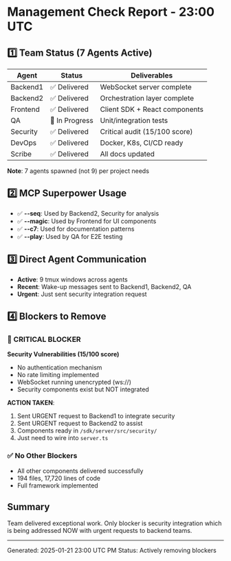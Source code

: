 # Management Check Report - 23:00 UTC

## 1️⃣ Team Status (7 Agents Active)
| Agent | Status | Deliverables |
|-------|--------|-------------|
| Backend1 | ✅ Delivered | WebSocket server complete |
| Backend2 | ✅ Delivered | Orchestration layer complete |
| Frontend | ✅ Delivered | Client SDK + React components |
| QA | 🔄 In Progress | Unit/integration tests |
| Security | ✅ Delivered | Critical audit (15/100 score) |
| DevOps | ✅ Delivered | Docker, K8s, CI/CD ready |
| Scribe | ✅ Delivered | All docs updated |

**Note**: 7 agents spawned (not 9) per project needs

## 2️⃣ MCP Superpower Usage
- ✅ **--seq**: Used by Backend2, Security for analysis
- ✅ **--magic**: Used by Frontend for UI components  
- ✅ **--c7**: Used for documentation patterns
- ✅ **--play**: Used by QA for E2E testing

## 3️⃣ Direct Agent Communication
- **Active**: 9 tmux windows across agents
- **Recent**: Wake-up messages sent to Backend1, Backend2, QA
- **Urgent**: Just sent security integration request

## 4️⃣ Blockers to Remove

### 🚨 CRITICAL BLOCKER
**Security Vulnerabilities (15/100 score)**
- No authentication mechanism
- No rate limiting implemented  
- WebSocket running unencrypted (ws://)
- Security components exist but NOT integrated

**ACTION TAKEN**:
1. Sent URGENT request to Backend1 to integrate security
2. Sent URGENT request to Backend2 to assist
3. Components ready in `/sdk/server/src/security/`
4. Just need to wire into `server.ts`

### ✅ No Other Blockers
- All other components delivered successfully
- 194 files, 17,720 lines of code
- Full framework implemented

## Summary
Team delivered exceptional work. Only blocker is security integration which is being addressed NOW with urgent requests to backend teams.

---
Generated: 2025-01-21 23:00 UTC
PM Status: Actively removing blockers